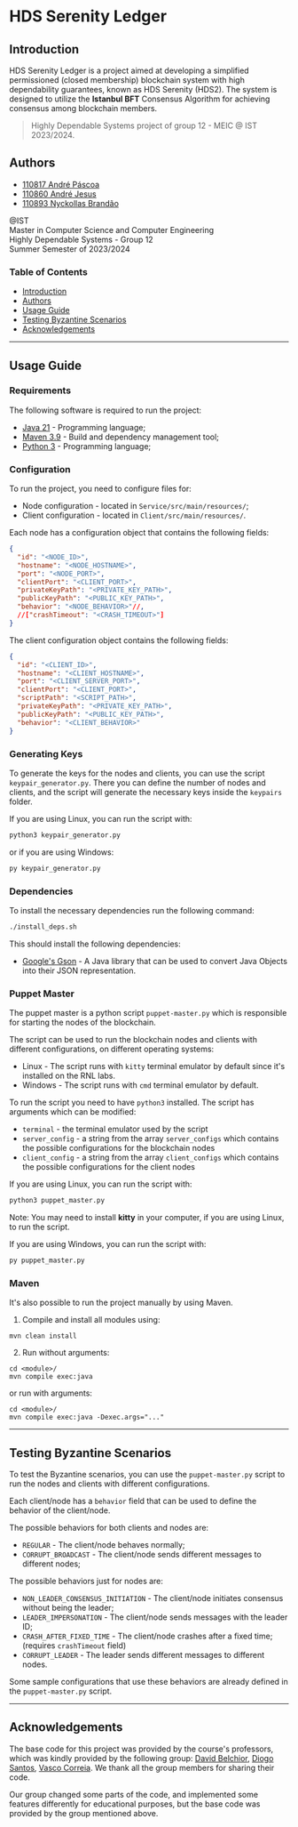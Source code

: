 # HDS Serenity Ledger

## Introduction

HDS Serenity Ledger is a project aimed at developing a simplified permissioned (closed membership) blockchain system
with high dependability guarantees, known as HDS Serenity (HDS2). The system is designed to utilize the **Istanbul BFT**
Consensus Algorithm for achieving consensus among blockchain members.

> Highly Dependable Systems project of group 12 - MEIC @ IST 2023/2024.

## Authors

- [110817 André Páscoa](https://github.com/devandrepascoa)
- [110860 André Jesus](https://github.com/andre-j3sus)
- [110893 Nyckollas Brandão](https://github.com/Nyckoka)

@IST<br>
Master in Computer Science and Computer Engineering<br>
Highly Dependable Systems - Group 12<br>
Summer Semester of 2023/2024

### Table of Contents

- [Introduction](#introduction)
- [Authors](#authors)
- [Usage Guide](#usage-guide)
- [Testing Byzantine Scenarios](#testing-byzantine-scenarios)
- [Acknowledgements](#acknowledgements)

---

## Usage Guide

### Requirements

The following software is required to run the project:

- [Java 21](https://openjdk.org/projects/jdk/21/) - Programming language;
- [Maven 3.9](https://maven.apache.org/) - Build and dependency management tool;
- [Python 3](https://www.python.org/downloads/) - Programming language;

### Configuration

To run the project, you need to configure files for:

* Node configuration - located in `Service/src/main/resources/`;
* Client configuration - located in `Client/src/main/resources/`.

Each node has a configuration object that contains the following fields:

```json
{
  "id": "<NODE_ID>",
  "hostname": "<NODE_HOSTNAME>",
  "port": "<NODE_PORT>",
  "clientPort": "<CLIENT_PORT>",
  "privateKeyPath": "<PRIVATE_KEY_PATH>",
  "publicKeyPath": "<PUBLIC_KEY_PATH>",
  "behavior": "<NODE_BEHAVIOR>"//,
  //["crashTimeout": "<CRASH_TIMEOUT>"]
}
```

The client configuration object contains the following fields:

```json
{
  "id": "<CLIENT_ID>",
  "hostname": "<CLIENT_HOSTNAME>",
  "port": "<CLIENT_SERVER_PORT>",
  "clientPort": "<CLIENT_PORT>",
  "scriptPath": "<SCRIPT_PATH>",
  "privateKeyPath": "<PRIVATE_KEY_PATH>",
  "publicKeyPath": "<PUBLIC_KEY_PATH>",
  "behavior": "<CLIENT_BEHAVIOR>"
}
```

### Generating Keys

To generate the keys for the nodes and clients, you can use the script `keypair_generator.py`.
There you can define the number of nodes and clients, and the script will generate the necessary keys inside
the `keypairs` folder.

If you are using Linux, you can run the script with:

```bash
python3 keypair_generator.py
```

or if you are using Windows:

```bash
py keypair_generator.py
```

### Dependencies

To install the necessary dependencies run the following command:

```bash
./install_deps.sh
```

This should install the following dependencies:

- [Google's Gson](https://github.com/google/gson) - A Java library that can be used to convert Java Objects into their
  JSON representation.

### Puppet Master

The puppet master is a python script `puppet-master.py` which is responsible for starting the nodes of the blockchain.

The script can be used to run the blockchain nodes and clients with different configurations, on different operating
systems:

* Linux - The script runs with `kitty` terminal emulator by default since it's installed on the RNL labs.
* Windows - The script runs with `cmd` terminal emulator by default.

To run the script you need to have `python3` installed.
The script has arguments which can be modified:

- `terminal` - the terminal emulator used by the script
- `server_config` - a string from the array `server_configs` which contains the possible configurations for the
  blockchain nodes
- `client_config` - a string from the array `client_configs` which contains the possible configurations for the client
  nodes

If you are using Linux, you can run the script with:

```bash
python3 puppet_master.py
```

Note: You may need to install **kitty** in your computer, if you are using Linux, to run the script.

If you are using Windows, you can run the script with:

```bash
py puppet_master.py
```

### Maven

It's also possible to run the project manually by using Maven.

1. Compile and install all modules using:

```
mvn clean install
```

2. Run without arguments:

```
cd <module>/
mvn compile exec:java
```

or run with arguments:

```
cd <module>/
mvn compile exec:java -Dexec.args="..."
```

---

## Testing Byzantine Scenarios

To test the Byzantine scenarios, you can use the `puppet-master.py` script to run the nodes and clients with different
configurations.

Each client/node has a `behavior` field that can be used to define the behavior of the client/node.

The possible behaviors for both clients and nodes are:

* `REGULAR` - The client/node behaves normally;
* `CORRUPT_BROADCAST` - The client/node sends different messages to different nodes;

The possible behaviors just for nodes are:

* `NON_LEADER_CONSENSUS_INITIATION` - The client/node initiates consensus without being the leader;
* `LEADER_IMPERSONATION` - The client/node sends messages with the leader ID;
* `CRASH_AFTER_FIXED_TIME` - The client/node crashes after a fixed time; (requires `crashTimeout` field)
* `CORRUPT_LEADER` - The leader sends different messages to different nodes.

Some sample configurations that use these behaviors are already defined in the `puppet-master.py` script.

---

## Acknowledgements

The base code for this project was provided by the course's professors, which was kindly provided by the following
group: [David Belchior](https://github.com/DavidAkaFunky), [Diogo Santos](https://github.com/DiogoSantoss), [Vasco Correia](https://github.com/Vaascoo).
We thank all the group members for sharing their code.

Our group changed some parts of the code, and implemented some features differently for educational purposes, but the
base code was provided by the group mentioned above.

